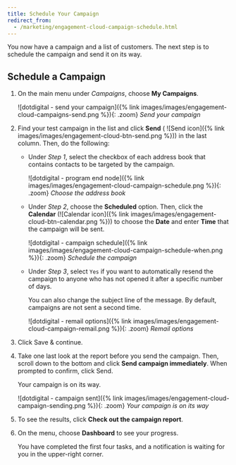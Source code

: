 ```yaml
---
title: Schedule Your Campaign
redirect_from:
  - /marketing/engagement-cloud-campaign-schedule.html
---
```


You now have a campaign and a list of customers. The next step is to schedule the campaign and send it on its way.

## Schedule a Campaign

1. On the main menu under _Campaigns_, choose **My Campaigns**.

    ![dotdigital - send your campaign]({% link images/images/engagement-cloud-campaigns-send.png %}){: .zoom}
    _Send your campaign_

1. Find your test campaign in the list and click **Send** ( ![Send icon]({% link images/images/engagement-cloud-btn-send.png %})) in the last column. Then, do the following:

    - Under _Step 1_, select the checkbox of each address book that contains contacts to be targeted by the campaign.

        ![dotdigital - program end node]({% link images/images/engagement-cloud-campaign-schedule.png %}){: .zoom}
        _Choose the address book_

    - Under _Step 2_, choose the **Scheduled** option. Then, click the **Calendar** (![Calendar icon]({% link images/images/engagement-cloud-btn-calendar.png %})) to choose the **Date** and enter **Time** that the campaign will be sent.

        ![dotdigital - campaign schedule]({% link images/images/engagement-cloud-campaign-schedule-when.png %}){: .zoom}
        _Schedule the campaign_

    - Under _Step 3_, select `Yes` if you want to automatically resend the campaign to anyone who has not opened it after a specific number of days.

      You can also change the subject line of the message. By default, campaigns are not sent a second time.

        ![dotdigital - remail options]({% link images/images/engagement-cloud-campaign-remail.png %}){: .zoom}
        _Remail options_

1. Click <span class="btn">Save & continue</span>.

1. Take one last look at the report before you send the campaign. Then, scroll down to the bottom and click **Send campaign immediately**. When prompted to confirm, click <span class="btn">Send</span>.

   Your campaign is on its way.

    ![dotdigital - campaign sent]({% link images/images/engagement-cloud-campaign-sending.png %}){: .zoom}
    _Your campaign is on its way_

1. To see the results, click **Check out the campaign report**.

1. On the menu, choose **Dashboard** to see your progress.

   You have completed the first four tasks, and a notification is waiting for you in the upper-right corner.
